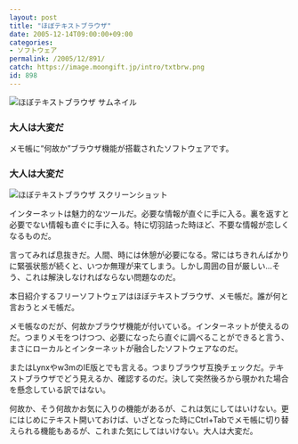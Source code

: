 ```yaml
---
layout: post
title: "ほぼテキストブラウザ"
date: 2005-12-14T09:00:00+09:00
categories:
- ソフトウェア
permalink: /2005/12/891/
catch: https://image.moongift.jp/intro/txtbrw.png
id: 898
---
```

 ![ほぼテキストブラウザ サムネイル](https://image.moongift.jp/intro/txtbrw.s.png "ほぼテキストブラウザ サムネイル")
  

### 大人は大変だ
  
メモ帳に“何故か”ブラウザ機能が搭載されたソフトウェアです。  
<!--more-->  

### 大人は大変だ
  

![ほぼテキストブラウザ スクリーンショット](https://image.moongift.jp/intro/txtbrw.png "ほぼテキストブラウザ スクリーンショット")

  

インターネットは魅力的なツールだ。必要な情報が直ぐに手に入る。裏を返すと必要でない情報も直ぐに手に入る。特に切羽詰った時ほど、不要な情報が恋しくなるものだ。

  

言ってみれば息抜きだ。人間、時には休憩が必要になる。常にはちきれんばかりに緊張状態が続くと、いつか無理が来てしまう。しかし周囲の目が厳しい…そう、これは解決しなければならない問題なのだ。

  

本日紹介するフリーソフトウェアはほぼテキストブラウザ、メモ帳だ。誰が何と言おうとメモ帳だ。

  

メモ帳なのだが、何故かブラウザ機能が付いている。インターネットが使えるのだ。つまりメモをつけつつ、必要になったら直ぐに調べることができると言う、まさにローカルとインターネットが融合したソフトウェアなのだ。

  

またはLynxやw3mのIE版とでも言える。つまりブラウザ互換チェックだ。テキストブラウザでどう見えるか、確認するのだ。決して突然後ろから覗かれた場合を懸念している訳ではない。

  

何故か、そう何故かお気に入りの機能があるが、これは気にしてはいけない。更にはじめにテキスト開いておけば、いざとなった時にCtrl+Tabでメモ帳に切り替えられる機能もあるが、これまた気にしてはいけない。大人は大変だ。

